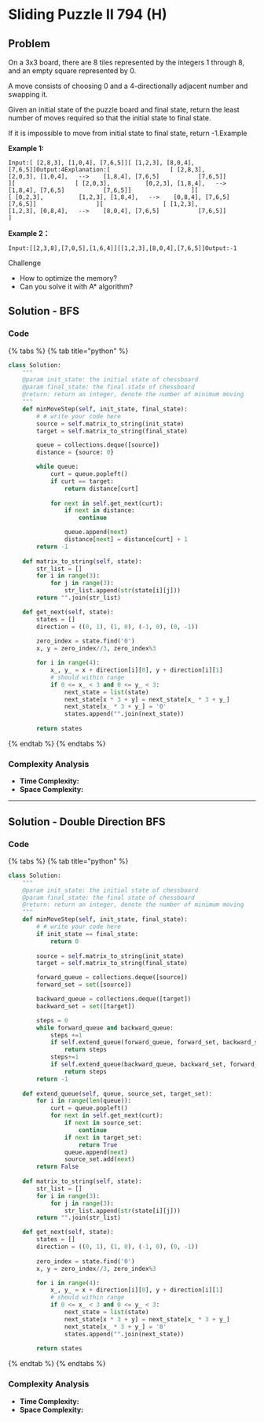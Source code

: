 # Sliding Puzzle II 794 (H)

## Problem

On a 3x3 board, there are 8 tiles represented by the integers 1 through 8, and an empty square represented by 0.

A move consists of choosing 0 and a 4-directionally adjacent number and swapping it.

Given an initial state of the puzzle board and final state, return the least number of moves required so that the initial state to final state.

If it is impossible to move from initial state to final state, return -1.Example

**Example 1:**

```
Input:[ [2,8,3], [1,0,4], [7,6,5]][ [1,2,3], [8,0,4], [7,6,5]]Output:4Explanation:[                 [ [2,8,3],          [2,0,3], [1,0,4],   -->    [1,8,4], [7,6,5]           [7,6,5]]                 ][                 [ [2,0,3],          [0,2,3], [1,8,4],   -->    [1,8,4], [7,6,5]           [7,6,5]]                 ][                 [ [0,2,3],          [1,2,3], [1,8,4],   -->    [0,8,4], [7,6,5]           [7,6,5]]                 ][                 [ [1,2,3],          [1,2,3], [0,8,4],   -->    [8,0,4], [7,6,5]           [7,6,5]]                 ]
```

**Example 2：**

```
Input:[[2,3,8],[7,0,5],[1,6,4]][[1,2,3],[8,0,4],[7,6,5]]Output:-1
```

Challenge

* How to optimize the memory?
* Can you solve it with A\* algorithm?

## Solution - BFS

### Code

{% tabs %}
{% tab title="python" %}
```python
class Solution:
    """
    @param init_state: the initial state of chessboard
    @param final_state: the final state of chessboard
    @return: return an integer, denote the number of minimum moving
    """
    def minMoveStep(self, init_state, final_state):
        # # write your code here
        source = self.matrix_to_string(init_state)
        target = self.matrix_to_string(final_state)

        queue = collections.deque([source])
        distance = {source: 0}

        while queue:
            curt = queue.popleft()
            if curt == target:
                return distance[curt]
            
            for next in self.get_next(curt):
                if next in distance:
                    continue

                queue.append(next)
                distance[next] = distance[curt] + 1
        return -1
    
    def matrix_to_string(self, state):
        str_list = []
        for i in range(3):
            for j in range(3):
                str_list.append(str(state[i][j]))
        return "".join(str_list)

    def get_next(self, state):
        states = []
        direction = ((0, 1), (1, 0), (-1, 0), (0, -1))
        
        zero_index = state.find('0')
        x, y = zero_index//3, zero_index%3

        for i in range(4):
            x_, y_ = x + direction[i][0], y + direction[i][1]
            # should within range
            if 0 <= x_ < 3 and 0 <= y_ < 3:
                next_state = list(state)
                next_state[x * 3 + y] = next_state[x_ * 3 + y_]
                next_state[x_ * 3 + y_] = '0'
                states.append("".join(next_state))
        
        return states
```
{% endtab %}
{% endtabs %}

### Complexity Analysis

* **Time Complexity:**
* **Space Complexity:**

****

## Solution - Double Direction BFS

### Code

{% tabs %}
{% tab title="python" %}
```python
class Solution:
    """
    @param init_state: the initial state of chessboard
    @param final_state: the final state of chessboard
    @return: return an integer, denote the number of minimum moving
    """
    def minMoveStep(self, init_state, final_state):
        # # write your code here
        if init_state == final_state:
            return 0
        
        source = self.matrix_to_string(init_state)
        target = self.matrix_to_string(final_state)

        forward_queue = collections.deque([source])
        forward_set = set([source])

        backward_queue = collections.deque([target])
        backward_set = set([target])

        steps = 0
        while forward_queue and backward_queue:
            steps +=1
            if self.extend_queue(forward_queue, forward_set, backward_set):
                return steps
            steps+=1
            if self.extend_queue(backward_queue, backward_set, forward_set):
                return steps
        return -1
    
    def extend_queue(self, queue, source_set, target_set):
        for i in range(len(queue)):
            curt = queue.popleft()
            for next in self.get_next(curt):
                if next in source_set:
                    continue
                if next in target_set:
                    return True
                queue.append(next)
                source_set.add(next)
        return False
    
    def matrix_to_string(self, state):
        str_list = []
        for i in range(3):
            for j in range(3):
                str_list.append(str(state[i][j]))
        return "".join(str_list)

    def get_next(self, state):
        states = []
        direction = ((0, 1), (1, 0), (-1, 0), (0, -1))
        
        zero_index = state.find('0')
        x, y = zero_index//3, zero_index%3

        for i in range(4):
            x_, y_ = x + direction[i][0], y + direction[i][1]
            # should within range
            if 0 <= x_ < 3 and 0 <= y_ < 3:
                next_state = list(state)
                next_state[x * 3 + y] = next_state[x_ * 3 + y_]
                next_state[x_ * 3 + y_] = '0'
                states.append("".join(next_state))
        
        return states
```
{% endtab %}
{% endtabs %}

### Complexity Analysis

* **Time Complexity:**
* **Space Complexity:**
